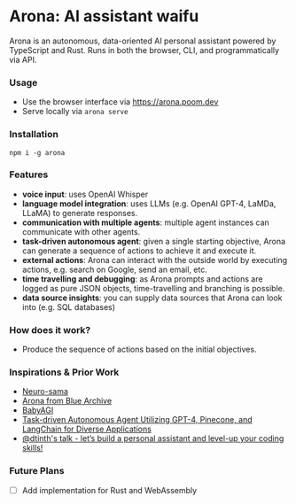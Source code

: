 # Arona: AI assistant waifu

Arona is an autonomous, data-oriented AI personal assistant powered by TypeScript and Rust. Runs in both the browser, CLI, and programmatically via API.

### Usage

- Use the browser interface via https://arona.poom.dev
- Serve locally via `arona serve`

### Installation

`npm i -g arona`

### Features

- **voice input**: uses OpenAI Whisper
- **language model integration**: uses LLMs (e.g. OpenAI GPT-4, LaMDa, LLaMA) to generate responses.
- **communication with multiple agents**: multiple agent instances can communicate with other agents.
- **task-driven autonomous agent**: given a single starting objective, Arona can generate a sequence of actions to achieve it and execute it.
- **external actions**: Arona can interact with the outside world by executing actions, e.g. search on Google, send an email, etc.
- **time travelling and debugging**: as Arona prompts and actions are logged as pure JSON objects, time-travelling and branching is possible.
- **data source insights**: you can supply data sources that Arona can look into (e.g. SQL databases)

### How does it work?

- Produce the sequence of actions based on the initial objectives.

### Inspirations & Prior Work

- [Neuro-sama](https://www.youtube.com/channel/UCLHmLrj4pHHg3-iBJn_CqxA)
- [Arona from Blue Archive](https://bluearchive.fandom.com/wiki/Arona)
- [BabyAGI](https://github.com/yoheinakajima/babyagi)
- [Task-driven Autonomous Agent Utilizing GPT-4, Pinecone, and LangChain for Diverse Applications](https://yoheinakajima.com/task-driven-autonomous-agent-utilizing-gpt-4-pinecone-and-langchain-for-diverse-applications)
- [@dtinth's talk - let’s build a personal assistant and level-up your coding skills!](https://dt.in.th/personal-assistant.html)

### Future Plans

- [ ] Add implementation for Rust and WebAssembly

